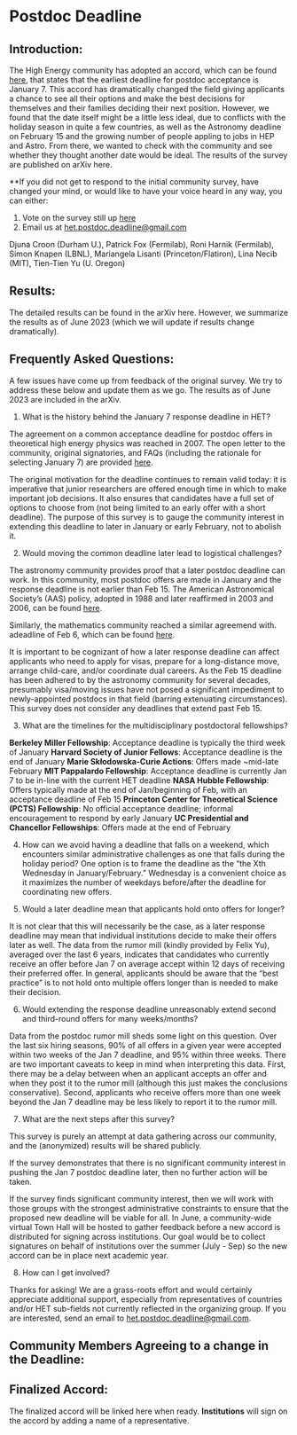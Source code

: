 # Postdoc Deadline 

## Introduction: 

The High Energy community has adopted an accord, which can be found [here](http://insti.physics.sunysb.edu/itp/postdoc-agreement.html), that states that the earliest deadline for postdoc acceptance is January 7. This accord has dramatically changed the field giving applicants a chance to see all their options and make the best decisions for themselves and their families deciding their next position. However, we found that the date itself might be a little less ideal, due to conflicts with the holiday season in quite a few countries, as well as the Astronomy deadline on February 15 and the growing number of people appling to jobs in HEP and Astro. From there, we wanted to check with the community and see whether they thought another date would be ideal. The results of the survey are published on arXiv here. 

**If you did not get to respond to the initial community survey, have changed your mind, or would like to have your voice heard in any way, you can either:
1. Vote on the survey still up [here](https://forms.gle/1oASBrocy7Ayu7u38)
2. Email us at het.postdoc.deadline@gmail.com

Djuna Croon (Durham U.), Patrick Fox (Fermilab), Roni Harnik (Fermilab), Simon Knapen (LBNL), Mariangela Lisanti (Princeton/Flatiron), Lina Necib (MIT), Tien-Tien Yu (U. Oregon)

## Results:

The detailed results can be found in the arXiv here. However, we summarize the results as of June 2023 (which we will update if results change dramatically). 

## Frequently Asked Questions:

A few issues have come up from feedback of the original survey. We try to address these below and update them as we go. The results as of June 2023 are included in the arXiv. 

1. What is the history behind the January 7 response deadline in HET?

The agreement on a common acceptance deadline for postdoc offers in theoretical high energy physics was reached in 2007.  The open letter to the community, original signatories, and FAQs (including the rationale for selecting January 7) are provided [here](http://insti.physics.sunysb.edu/itp/postdoc-agreement.html).

The original motivation for the deadline continues to remain valid today: it is imperative that junior researchers are offered enough time in which to make important job decisions. It also ensures that candidates have a full set of options to choose from (not being limited to an early offer with a short deadline). The purpose of this survey is to gauge the community interest in extending this deadline to later in January or early February, not to abolish it.

2. Would moving the common deadline later lead to logistical challenges?

The astronomy community provides proof that a later postdoc deadline can work.  In this community, most postdoc offers are made in January and the response deadline is not earlier than Feb 15.  The American Astronomical Society’s (AAS) policy, adopted in 1988 and later reaffirmed in 2003 and 2006, can be found [here](https://aas.org/about/governance/society-resolutions#postdoc).

Similarly, the mathematics community reached a similar agreemend with. adeadline of Feb 6, which can be found [here](https://www.ams.org/profession/employment-services/deadline-coordination/deadline-coordination).

It is important to be cognizant of how a later response deadline can affect applicants who need to apply for visas, prepare for a long-distance move, arrange child-care, and/or coordinate dual careers.  As the Feb 15 deadline has been adhered to by the astronomy community for several decades, presumably visa/moving issues have not posed a significant impediment to newly-appointed postdocs in that field (barring extenuating circumstances).  This survey does not consider any deadlines that extend past Feb 15.

3.  What are the timelines for the multidisciplinary postdoctoral fellowships?

**Berkeley Miller Fellowship**: Acceptance deadline is typically the third week of January
**Harvard Society of Junior Fellows**: Acceptance deadline is the end of January
**Marie Skłodowska-Curie Actions**: Offers made ~mid-late February
**MIT Pappalardo Fellowship**: Acceptance deadline is currently Jan 7 to be in-line with the current HET deadline
**NASA Hubble Fellowship**: Offers typically made at the end of Jan/beginning of Feb, with an acceptance deadline of Feb 15
**Princeton Center for Theoretical Science (PCTS) Fellowship**: No official acceptance deadline; informal encouragement to respond by early January
**UC Presidential and Chancellor Fellowships**: Offers made at the end of February

4. How can we avoid having a deadline that falls on a weekend, which encounters similar administrative challenges as one that falls during the holiday period?
One option is to frame the deadline as the “the Xth Wednesday in January/February.”  Wednesday is a convenient choice as it maximizes the number of weekdays before/after the deadline for coordinating new offers.  

5. Would a later deadline mean that applicants hold onto offers for longer?

It is not clear that this will necessarily be the case, as a later response deadline may mean that individual institutions decide to make their offers later as well. The data from the rumor mill (kindly provided by Felix Yu), averaged over the last 6 years, indicates that candidates who currently receive an offer before Jan 7 on average accept within 12 days of receiving their preferred offer. In general, applicants should be aware that the “best practice” is to not hold onto multiple offers longer than is needed to make their decision.

6. Would extending the response deadline unreasonably extend second and third-round offers for many weeks/months?

Data from the postdoc rumor mill sheds some light on this question.  Over the last six hiring seasons, 90% of all offers in a given year were accepted within two weeks of the Jan 7 deadline, and 95% within three weeks.  There are two important caveats to keep in mind when interpreting this data.  First, there may be a delay between when an applicant accepts an offer and when they post it to the rumor mill (although this just makes the conclusions conservative).  Second, applicants who receive offers more than one week beyond the Jan 7 deadline may be less likely to report it to the rumor mill.  

7. What are the next steps after this survey?

This survey is purely an attempt at data gathering across our community, and the (anonymized) results will be shared publicly.  

If the survey demonstrates that there is no significant community interest in pushing the Jan 7 postdoc deadline later, then no further action will be taken.

If the survey finds significant community interest, then we will work with those groups with the strongest administrative constraints to ensure that the proposed new deadline will be viable for all.  In June, a community-wide virtual Town Hall will be hosted to gather feedback before a new accord is distributed for signing across institutions.  Our goal would be to collect signatures on behalf of institutions over the summer (July - Sep) so the new accord can be in place next academic year.

8. How can I get involved?

Thanks for asking!  We are a grass-roots effort and would certainly appreciate additional support, especially from representatives of countries and/or HET sub-fields not currently reflected in the organizing group. If you are interested, send an email to het.postdoc.deadline@gmail.com.


## Community Members Agreeing to a change in the Deadline: 


## Finalized Accord:

The finalized accord will be linked here when ready. **Institutions** will sign on the accord by adding a name of a representative. 
